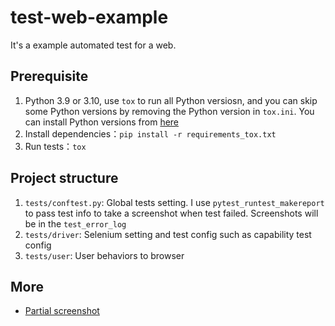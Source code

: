 # test-web-example
It's a example automated test for a web. 

## Prerequisite
1. Python 3.9 or 3.10, use `tox` to run all Python versiosn, and you can skip some Python versions by removing the Python version in `tox.ini`. You can install Python versions from [here](https://www.python.org/downloads/)
1. Install dependencies：`pip install -r requirements_tox.txt`
1. Run tests：`tox`

## Project structure
1. `tests/conftest.py`: Global tests setting. I use `pytest_runtest_makereport` to pass test info to take a screenshot when test failed. Screenshots will be in the `test_error_log`
1. `tests/driver`: Selenium setting and test config such as capability test config
1. `tests/user`: User behaviors to browser

## More
- [Partial screenshot](https://stackoverflow.com/questions/15018372/how-to-take-partial-screenshot-with-selenium-webdriver-in-python) 
